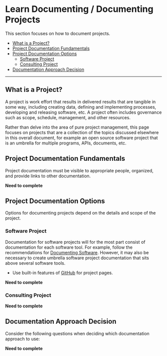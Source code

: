 # Learn Documenting / Documenting Projects #

This section focuses on how to document projects.

* [What is a Project?](#what-is-a-project)
* [Project Documentation Fundamentals](#project-documentation-fundamentals)
* [Project Documentation Options](#project-documentation-options)
	+ [Software Project](#software-project)
	+ [Consulting Project](#consulting-project)
* [Documentation Approach Decision](#documentation-approach-decision)

----

## What is a Project? ##

A project is work effort that results in delivered results that are tangible in some way,
including creating data, defining and implementing processes, developing and releasing software, etc.
A project often includes governance such as scope, schedule, management, and other resources.

Rather than delve into the area of pure project management, this page focuses on
projects that are a collection of the topics discussed elsewhere in this overall document,
for example an open source software project that is an umbrella for multiple programs, APIs, documents, etc.

## Project Documentation Fundamentals ##

Project documentation must be visible to appropriate people, organized, and provide links to other documentation.

**Need to complete**

## Project Documentation Options ##

Options for documenting projects depend on the details and scope of the project.

### Software Project ###

Documentation for software projects will for the most part consist of documentation for each software tool.
For example, follow the recommendations for [Documenting Software](doc-software).
However, it may also be necessary to create umbrella software project documentation that sits above several software tools.

* Use built-in features of [GitHub](ref-github) for project pages.

**Need to complete**

### Consulting Project ###

**Need to complete**

## Documentation Approach Decision ##

Consider the following questions when deciding which documentation approach to use:

**Need to complete**

